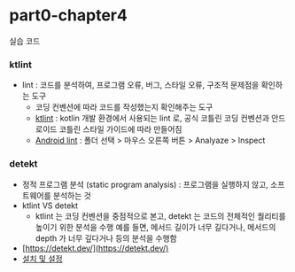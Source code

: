 # part0-chapter4
실습 코드


### ktlint
- lint : 코드를 분석하여, 프로그램 오류, 버그, 스타일 오류, 구조적 문제점을 확인하는 도구
    - 코딩 컨벤션에 따라 코드를 작성했는지 확인해주는 도구
    - [ktlint](https://pinterest.github.io/ktlint/) : kotlin 개발 환경에서 사용되는 lint 로, 공식 코틀린 코딩 컨벤션과 안드로이드 코틀린 스타일 가이드에 따라 만들어짐
    - [Android lint](https://developer.android.com/studio/write/lint?hl=ko) : 폴더 선택 > 마우스 오른쪽 버튼 > Analyaze > Inspect

### detekt
- 정적 프로그램 분석 (static program analysis) : 프로그램을 실행하지 않고, 소프트웨어를 분석하는 것
- ktlint VS detekt
    - ktlint 는 코딩 컨벤션을 중점적으로 본고, detekt 는 코드의 전체적인 퀄리티를 높이기 위한 분석을 수행 예를 들면, 메서드 길이가 너무 길다거나, 메서드의 depth 가 너무 깊다거나 등의 분석을 수행함
- [https://detekt.dev/](https://detekt.dev/)
- [설치 및 설정](https://detekt.dev/docs/gettingstarted/gradletask)
